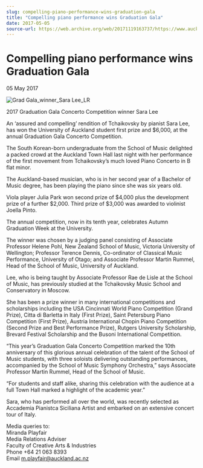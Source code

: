 ```yaml
---
slug: compelling-piano-performance-wins-graduation-gala
title: "Compelling piano performance wins Graduation Gala"
date: 2017-05-05
source-url: https://web.archive.org/web/20171119163737/https://www.auckland.ac.nz/en/about/news-events-and-notices/news/news-2017/05/compelling-piano-performance-wins-graduation-gala.html
---
```

Compelling piano performance wins Graduation Gala
=================================================

05 May 2017

![Grad Gala_winner_Sara Lee_LR](https://www.auckland.ac.nz/en/about/news-events-and-notices/news/news-2017/05/compelling-piano-performance-wins-graduation-gala/_jcr_content/par/textimage/image.img.jpg/1493955847781.jpg "Grad Gala_winner_Sara Lee_LR")

2017 Graduation Gala Concerto Competition winner Sara Lee

An ‘assured and compelling’ rendition of Tchaikovsky by pianist Sara Lee, has won the University of Auckland student first prize and $6,000, at the annual Graduation Gala Concerto Competition.

The South Korean-born undergraduate from the School of Music delighted a packed crowd at the Auckland Town Hall last night with her performance of the first movement from Tchaikovsky’s much loved Piano Concerto in B flat minor.  
  
The Auckland-based musician, who is in her second year of a Bachelor of Music degree, has been playing the piano since she was six years old.

Viola player Julia Park won second prize of $4,000 plus the development prize of a further $2,000. Third prize of $3,000 was awarded to violinist Joella Pinto.

The annual competition, now in its tenth year, celebrates Autumn Graduation Week at the University.  
  
The winner was chosen by a judging panel consisting of Associate Professor Helene Pohl, New Zealand School of Music, Victoria University of Wellington; Professor Terence Dennis, Co-ordinator of Classical Music Performance, University of Otago; and Associate Professor Martin Rummel, Head of the School of Music, University of Auckland.

Lee, who is being taught by Associate Professor Rae de Lisle at the School of Music, has previously studied at the Tchaikovsky Music School and Conservatory in Moscow.

She has been a prize winner in many international competitions and scholarships including the USA Cincinnati World Piano Competition (Grand Prize), Citta di Barletta in Italy (First Prize), Saint Petersburg Piano Competition (First Prize), Austria International Chopin Piano Competition (Second Prize and Best Performance Prize), Rutgers University Scholarship, Brevard Festival Scholarship and the Busoni International Competition.

“This year’s Graduation Gala Concerto Competition marked the 10th anniversary of this glorious annual celebration of the talent of the School of Music students, with three soloists delivering outstanding performances, accompanied by the School of Music Symphony Orchestra,” says Associate Professor Martin Rummel, Head of the School of Music.  
  
“For students and staff alike, sharing this celebration with the audience at a full Town Hall marked a highlight of the academic year.”

Sara, who has performed all over the world, was recently selected as Accademia Pianistca Siciliana Artist and embarked on an extensive concert tour of Italy.  
  
Media queries to:  
Miranda Playfair  
Media Relations Adviser  
Faculty of Creative Arts & Industries  
Phone +64 21 063 8393  
Email [m.playfair@auckland.ac.nz](mailto:m.playfair@auckland.ac.nz)
